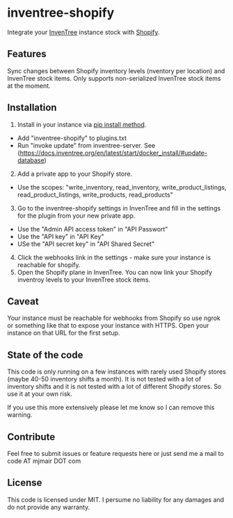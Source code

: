 # inventree-shopify

Integrate your [InvenTree](https://inventree.org) instance stock with [Shopify](https://www.shopify.com/).

## Features

Sync changes between Shopify inventory levels (nventory per location) and InvenTree stock items. Only supports non-serialized InvenTree stock items at the moment.

## Installation

1. Install in your instance via [pip install method](https://docs.inventree.org/en/latest/extend/plugins/install/?h=plugin#plugin-installation-file-pip).
  - Add "inventree-shopify" to plugins.txt
  - Run "invoke update" from inventree-server. See (https://docs.inventree.org/en/latest/start/docker_install/#update-database)
2. Add a private app to your Shopify store.
  - Use the scopes: "write_inventory, read_inventory, write_product_listings, read_product_listings, write_products, read_products"
3. Go to the inventree-shopify settings in InvenTree and fill in the settings for the plugin from your new private app.
  - Use the "Admin API access token" in "API Passwort"
  - Use the "API key" in "API Key"
  - USe the "API secret key" in "API Shared Secret"
4. Click the webhooks link in the settings - make sure your instance is reachable for shopify.
5. Open the Shopify plane in InvenTree. You can now link your Shopify inventroy levels to your InvenTree stock items.

## Caveat

Your instance must be reachable for webhooks from Shopify so use ngrok or something like that to expose your instance with HTTPS.
Open your instance on that URL for the first setup.

## State of the code

This code is only running on a few instances with rarely used Shopify stores (maybe 40-50 inventory shifts a month). It is not tested with a lot of inventory shifts and it is not tested with a lot of different Shopify stores. So use it at your own risk.

If you use this more extensively please let me know so I can remove this warning.

## Contribute

Feel free to submit issues or feature requests here or just send me a mail to code AT mjmair DOT com

## License

This code is licensed under MIT. I persume no liability for any damages and do not provide any warranty.
